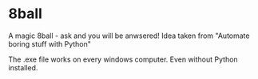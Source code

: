# 8ball
A magic 8ball  - ask and you will be anwsered!
Idea taken from "Automate boring stuff with Python"

The .exe file works on every windows computer. Even without Python installed.
